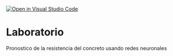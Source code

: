 [![Open in Visual Studio Code](https://classroom.github.com/assets/open-in-vscode-718a45dd9cf7e7f842a935f5ebbe5719a5e09af4491e668f4dbf3b35d5cca122.svg)](https://classroom.github.com/online_ide?assignment_repo_id=11672679&assignment_repo_type=AssignmentRepo)
# Laboratorio
Pronostico de la resistencia del concreto usando redes neuronales
